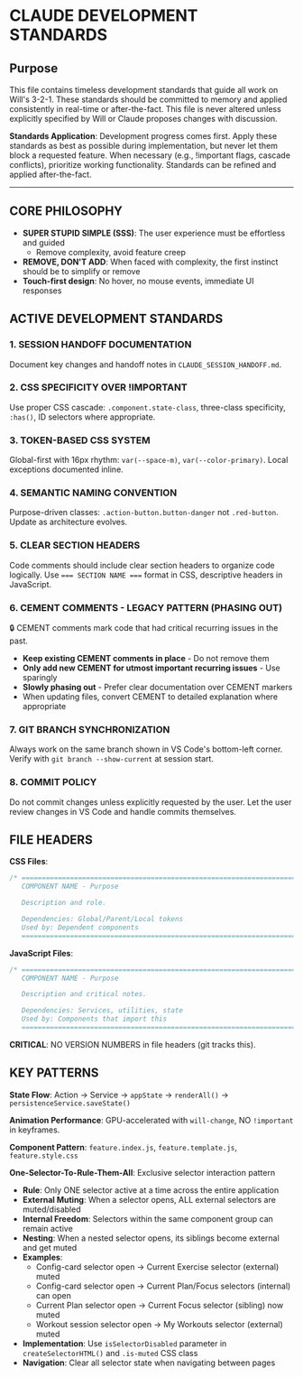 # CLAUDE DEVELOPMENT STANDARDS

## Purpose

This file contains timeless development standards that guide all work on Will's 3-2-1. These standards should be committed to memory and applied consistently in real-time or after-the-fact. This file is never altered unless explicitly specified by Will or Claude proposes changes with discussion.

**Standards Application**: Development progress comes first. Apply these standards as best as possible during implementation, but never let them block a requested feature. When necessary (e.g., !important flags, cascade conflicts), prioritize working functionality. Standards can be refined and applied after-the-fact.

---

## CORE PHILOSOPHY
- **SUPER STUPID SIMPLE (SSS)**: The user experience must be effortless and guided
  - Remove complexity, avoid feature creep
- **REMOVE, DON'T ADD**: When faced with complexity, the first instinct should be to simplify or remove
- **Touch-first design**: No hover, no mouse events, immediate UI responses

## ACTIVE DEVELOPMENT STANDARDS

### 1. SESSION HANDOFF DOCUMENTATION
Document key changes and handoff notes in `CLAUDE_SESSION_HANDOFF.md`.

### 2. CSS SPECIFICITY OVER !IMPORTANT
Use proper CSS cascade: `.component.state-class`, three-class specificity, `:has()`, ID selectors where appropriate.

### 3. TOKEN-BASED CSS SYSTEM
Global-first with 16px rhythm: `var(--space-m)`, `var(--color-primary)`. Local exceptions documented inline.

### 4. SEMANTIC NAMING CONVENTION
Purpose-driven classes: `.action-button.button-danger` not `.red-button`. Update as architecture evolves.

### 5. CLEAR SECTION HEADERS
Code comments should include clear section headers to organize code logically. Use `=== SECTION NAME ===` format in CSS, descriptive headers in JavaScript.

### 6. CEMENT COMMENTS - LEGACY PATTERN (PHASING OUT)
🔒 CEMENT comments mark code that had critical recurring issues in the past.
- **Keep existing CEMENT comments in place** - Do not remove them
- **Only add new CEMENT for utmost important recurring issues** - Use sparingly
- **Slowly phasing out** - Prefer clear documentation over CEMENT markers
- When updating files, convert CEMENT to detailed explanation where appropriate

### 7. GIT BRANCH SYNCHRONIZATION
Always work on the same branch shown in VS Code's bottom-left corner. Verify with `git branch --show-current` at session start.

### 8. COMMIT POLICY
Do not commit changes unless explicitly requested by the user. Let the user review changes in VS Code and handle commits themselves.

## FILE HEADERS

**CSS Files**:
```css
/* ==========================================================================
   COMPONENT NAME - Purpose

   Description and role.

   Dependencies: Global/Parent/Local tokens
   Used by: Dependent components
   ========================================================================== */
```

**JavaScript Files**:
```javascript
/* ==========================================================================
   COMPONENT NAME - Purpose

   Description and critical notes.

   Dependencies: Services, utilities, state
   Used by: Components that import this
   ========================================================================== */
```

**CRITICAL**: NO VERSION NUMBERS in file headers (git tracks this).

## KEY PATTERNS

**State Flow**: Action → Service → `appState` → `renderAll()` → `persistenceService.saveState()`

**Animation Performance**: GPU-accelerated with `will-change`, NO `!important` in keyframes.

**Component Pattern**: `feature.index.js`, `feature.template.js`, `feature.style.css`

**One-Selector-To-Rule-Them-All**: Exclusive selector interaction pattern
- **Rule**: Only ONE selector active at a time across the entire application
- **External Muting**: When a selector opens, ALL external selectors are muted/disabled
- **Internal Freedom**: Selectors within the same component group can remain active
- **Nesting**: When a nested selector opens, its siblings become external and get muted
- **Examples**:
  - Config-card selector open → Current Exercise selector (external) muted
  - Config-card selector open → Current Plan/Focus selectors (internal) can open
  - Current Plan selector open → Current Focus selector (sibling) now muted
  - Workout session selector open → My Workouts selector (external) muted
- **Implementation**: Use `isSelectorDisabled` parameter in `createSelectorHTML()` and `.is-muted` CSS class
- **Navigation**: Clear all selector state when navigating between pages
